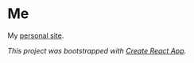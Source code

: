 # Me

My [personal site](https://jacogrande.github.io/).

*This project was bootstrapped with [Create React App](https://github.com/facebook/create-react-app).*

